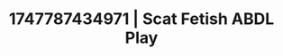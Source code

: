 ---
categories:
- Sex Olympics
- Lesbian
- Deep gaze
- Lingerie worship
- Slow strip tease
image: /assets/images/1747787434971.jpg
layout: post
seo:
  description: Featured content with artistic ABDL Play, Scat Fetish. HD images available.
  keywords: ABDL Play, Scat Fetish
  og_image: /assets/images/1747787434971.jpg
  schema_type: VisualArtwork
tags:
- ABDL Play
- Scat Fetish
- '#1747787434971'
title: 1747787434971 | Scat Fetish ABDL Play
---
